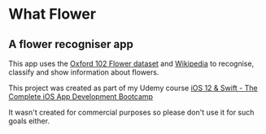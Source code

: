 # What Flower
## A flower recogniser app

This app uses the [Oxford 102 Flower dataset](https://github.com/jimgoo/caffe-oxford102) and [Wikipedia](www.wikipedia.com) to recognise, classify and show information about flowers.

This project was created as part of my Udemy course [iOS 12 & Swift - The Complete iOS App Development Bootcamp](https://www.udemy.com/ios-12-app-development-bootcamp/)

It wasn't created for commercial purposes so please don't use it for such goals either.
